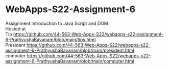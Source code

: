 # WebApps-S22-Assignment-6
Assignment introduction to Java Script and DOM
<br>
Hosted at 
<br>
 Tip https://github.com/44-563-Web-Apps-S22/webapps-s22-assignment-6-PrathyushaBavanam/blob/main/tips.html
 <br>
President https://github.com/44-563-Web-Apps-S22/webapps-s22-assignment-6-PrathyushaBavanam/blob/main/president.html
 <br>
 computer https://github.com/44-563-Web-Apps-S22/webapps-s22-assignment-6-PrathyushaBavanam/blob/main/computer.html
 
 

